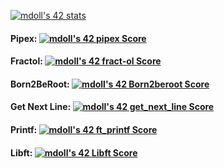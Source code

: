 [![mdoll's 42 stats](https://badge42.vercel.app/api/v2/clcm1oigm00110fmeb8uvag2t/stats?cursusId=21&coalitionId=151)](https://github.com/JaeSeoKim/badge42)

#### Pipex:					[![mdoll's 42 pipex Score](https://badge42.vercel.app/api/v2/clcm1oigm00110fmeb8uvag2t/project/2956876)](https://github.com/JaeSeoKim/badge42)

#### Fractol:				[![mdoll's 42 fract-ol Score](https://badge42.vercel.app/api/v2/clcm1oigm00110fmeb8uvag2t/project/2931648)](https://github.com/JaeSeoKim/badge42)

#### Born2BeRoot:		[![mdoll's 42 Born2beroot Score](https://badge42.vercel.app/api/v2/clcm1oigm00110fmeb8uvag2t/project/2923729)](https://github.com/JaeSeoKim/badge42)

#### Get Next Line:	[![mdoll's 42 get_next_line Score](https://badge42.vercel.app/api/v2/clcm1oigm00110fmeb8uvag2t/project/2923738)](https://github.com/JaeSeoKim/badge42)

#### Printf:				[![mdoll's 42 ft_printf Score](https://badge42.vercel.app/api/v2/clcm1oigm00110fmeb8uvag2t/project/2923993)](https://github.com/JaeSeoKim/badge42)

#### Libft:					[![mdoll's 42 Libft Score](https://badge42.vercel.app/api/v2/clcm1oigm00110fmeb8uvag2t/project/2911796)](https://github.com/JaeSeoKim/badge42)
<!--
**mdoll02/mdoll02** is a ✨ _special_ ✨ repository because its `README.md` (this file) appears on your GitHub profile.

Here are some ideas to get you started:

- 🔭 I’m currently working on ...
- 🌱 I’m currently learning ...
- 👯 I’m looking to collaborate on ...
- 🤔 I’m looking for help with ...
- 💬 Ask me about ...
- 📫 How to reach me: ...
- 😄 Pronouns: ...
- ⚡ Fun fact: ...
-->

